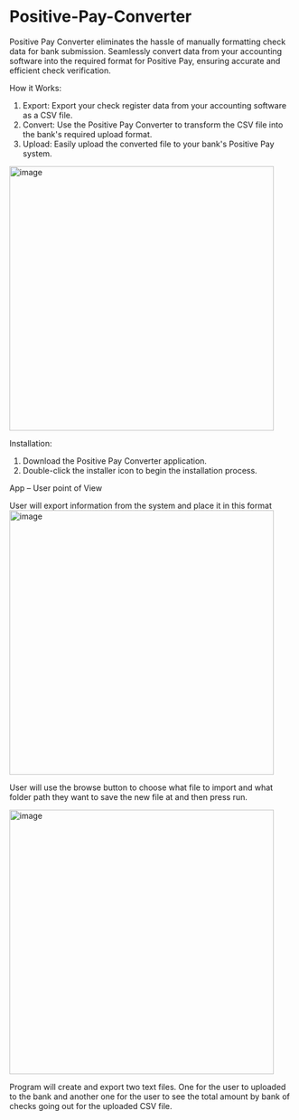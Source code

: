 # Positive-Pay-Converter

Positive Pay Converter eliminates the hassle of manually formatting check data for bank submission. Seamlessly convert data from your accounting software into the required format for Positive Pay, ensuring accurate and efficient check verification.

How it Works:
1.	Export: Export your check register data from your accounting software as a CSV file.
2.	Convert: Use the Positive Pay Converter to transform the CSV file into the bank's required upload format.
3.	Upload: Easily upload the converted file to your bank's Positive Pay system.

<img width="468" alt="image" src="https://github.com/user-attachments/assets/5cfa057a-827a-4223-ba32-d1d25fcd4e43" />

   
Installation:
1.	Download the Positive Pay Converter application.
2.	Double-click the installer icon to begin the installation process.


App – User point of View

User will export information from the system and place it in this format
<img width="468" alt="image" src="https://github.com/user-attachments/assets/157d9fce-d545-4d37-a80a-449115e75403" />

User will use the browse button to choose what file to import and what folder path they want to save the new file at and then press run.

<img width="468" alt="image" src="https://github.com/user-attachments/assets/2137ec24-d417-4d92-9b0b-791d1e72573f" />


Program will create and export two text files. One for the user to uploaded to the bank and another one for the user to see the total amount by bank of checks going out for the uploaded CSV file.
 

